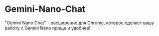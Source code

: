 # Gemini-Nano-Chat
"Gemini Nano Chat" - расширение для  Chrome, которое сделает вашу работу с Gemini Nano проще и удобнее! 
